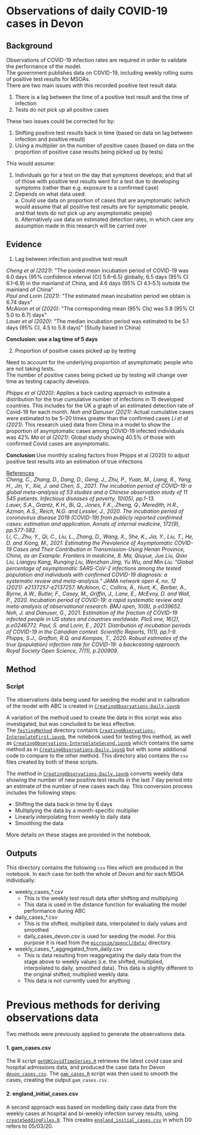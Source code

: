 # Observations of daily COVID-19 cases in Devon
## Background
Observations of COVID-19 infection rates are required in order to validate the performance of the model.  
The government publishes data on COVID-19, including weekly rolling sums of positive test results for MSOAs.  
There are two main issues with this recorded positive test result data:  
1.	There is a lag between the time of a positive test result and the time of infection
2.	Tests do not pick up all positive cases

These two issues could be corrected for by:
1.	Shifting positive test results back in time (based on data on lag between infection and positive result)
2.	Using a multiplier on the number of positive cases (based on data on the proportion of positive case results being picked up by tests)

This would assume:
1.	Individuals go for a test on the day that symptoms develops; and that all of those with positive test results went for a test due to developing symptoms (rather than e.g. exposure to a confirmed case)
2.	Depends on what data used:  
 a.	Could use data on proportion of cases that are asymptomatic (which would assume that all positive test results are for symptomatic people, and that tests do not pick up any asymptomatic people)  
 b.	Alternatively use data on estimated detection rates, in which case any assumption made in this research will be carried over

## Evidence

1.	Lag between infection and positive test result  
  
<i>Cheng et al (2021)</i>: "The pooled mean incubation period of COVID-19 was 6.0 days (95% confidence interval [CI] 5.6–6.5) globally, 6.5 days (95% CI 6.1–6.9) in the mainland of China, and 4.6 days (95% CI 4.1–5.1) outside the mainland of China"  
<i>Paul and Lorin (2021)</i>: "The estimated mean incubation period we obtain is 6.74 days"  
<i>McAloon et al (2020)</i>: "The corresponding mean (95% CIs) was 5.8 (95% CI 5.0 to 6.7) days"  
<i>Lauer et al (2020)</i>: "The median incubation period was estimated to be 5.1 days (95% CI, 4.5 to 5.8 days)" (Study based in China)  

<b> Conclusion: use a lag time of 5 days </b>

2.	Proportion of positive cases picked up by testing

Need to account for the underlying proportion of asymptomatic people who are not taking tests.   
The number of positive cases being picked up by testing will change over time as testing capacity develops.

<i>Phipps et al (2020)</i>: Applies a back casting approach to estimate a distribution for the true cumulative number of infections in 15 developed countries. This includes for the UK a graph of an estimated detection rate of Covid-19 for each month. 
<i>Noh and Danuser (2021)</i>: Actual cumulative cases were estimated to be 5–20 times greater than the confirmed cases
<i>Li et al (2021)</i>: This research used data from China in a model to show the proportion of asymptomatic cases among COVID-19 infected individuals was 42%
<i>Ma et al (2021)</i>: Global study showing 40.5% of those with confirmed Covid cases are asymptomatic.

<b>Conclusion </b>
Use monthly scaling factors from Phipps et al (2020) to adjust positive test results into an estimation of true infections

<ins>References</ins>   
<i>Cheng, C., Zhang, D., Dang, D., Geng, J., Zhu, P., Yuan, M., Liang, R., Yang, H., Jin, Y., Xie, J. and Chen, S., 2021. The incubation period of COVID-19: a global meta-analysis of 53 studies and a Chinese observation study of 11 545 patients. Infectious diseases of poverty, 10(05), pp.1-13.  
Lauer, S.A., Grantz, K.H., Bi, Q., Jones, F.K., Zheng, Q., Meredith, H.R., Azman, A.S., Reich, N.G. and Lessler, J., 2020. The incubation period of coronavirus disease 2019 (COVID-19) from publicly reported confirmed cases: estimation and application. Annals of internal medicine, 172(9), pp.577-582.  
Li, C., Zhu, Y., Qi, C., Liu, L., Zhang, D., Wang, X., She, K., Jia, Y., Liu, T., He, D. and Xiong, M., 2021. Estimating the Prevalence of Asymptomatic COVID-19 Cases and Their Contribution in Transmission-Using Henan Province, China, as an Example. Frontiers in medicine, 8.
Ma, Qiuyue, Jue Liu, Qiao Liu, Liangyu Kang, Runqing Liu, Wenzhan Jing, Yu Wu, and Min Liu. "Global percentage of asymptomatic SARS-CoV-2 infections among the tested population and individuals with confirmed COVID-19 diagnosis: a systematic review and meta-analysis." JAMA network open 4, no. 12 (2021): e2137257-e2137257.
McAloon, C., Collins, Á., Hunt, K., Barber, A., Byrne, A.W., Butler, F., Casey, M., Griffin, J., Lane, E., McEvoy, D. and Wall, P., 2020. Incubation period of COVID-19: a rapid systematic review and meta-analysis of observational research. BMJ open, 10(8), p.e039652.  
Noh, J. and Danuser, G., 2021. Estimation of the fraction of COVID-19 infected people in US states and countries worldwide. PloS one, 16(2), p.e0246772.
Paul, S. and Lorin, E., 2021. Distribution of incubation periods of COVID-19 in the Canadian context. Scientific Reports, 11(1), pp.1-9.  
Phipps, S.J., Grafton, R.Q. and Kompas, T., 2020. Robust estimates of the true (population) infection rate for COVID-19: a backcasting approach. Royal Society Open Science, 7(11), p.200909.</i>

## Method
### Script
The observations data being used for seeding the model and in calibration of the model with ABC is created in [`CreatingObservations-Daily.ipynb`](https://github.com/Urban-Analytics/RAMP-UA/blob/Mollys_DA/experiments/calibration/observation_data/CreatingObservations-Daily.ipynb)

A variation of the method used to create the data in this script was also investigated, but was concluded to be less effective.   
The [`TestingMethod`](https://github.com/Urban-Analytics/RAMP-UA/blob/Mollys_DA/experiments/calibration/observation_data/TestingMethod/) directory contains [`CreatingObservations-InterpolateFirst.ipynb`](https://github.com/Urban-Analytics/RAMP-UA/blob/Mollys_DA/experiments/calibration/observation_data/TestingMethod/CreatingObservations-Daily-InterpolateFirst.ipynb), the notebook used for testing this method, as well as [`CreatingObservations-InterpolateSecond.ipynb`](https://github.com/Urban-Analytics/RAMP-UA/blob/Mollys_DA/experiments/calibration/observation_data/TestingMethod/CreatingObservations-Daily-InterpolateSecond.ipynb) which contains the same method as in [`CreatingObservations-Daily.ipynb`](https://github.com/Urban-Analytics/RAMP-UA/blob/Mollys_DA/experiments/calibration/observation_data/CreatingObservations-Daily.ipynb) but with some additional code to compare to the other method. This directory also contains the `csv` files created by both of these scripts.  

The method in [`CreatingObservations-Daily.ipynb`](https://github.com/Urban-Analytics/RAMP-UA/blob/Mollys_DA/experiments/calibration/observation_data/CreatingObservations-Daily.ipynb) converts weekly data showing the number of new positive test results in the last 7 day period into an estimate of the number of new cases each day. This conversion process includes the following steps:

* Shifting the data back in time by 6 days
* Multiplying the data by a month-specific multiplier
* Linearly interpolating from weekly to daily data
* Smoothing the data

More details on these stages are provided in the notebook.

## Outputs
This directory contains the following `csv` files which are produced in the notebook. In each case for both the whole of Devon and for each MSOA individually:
* weekly_cases_*.csv
  * This is the weekly test result data after shifting and multiplying
  * This data is used in the distance function for evaluating the model performance during ABC
* daily_cases_*.csv
  * This is the shifted, multiplied data, interpolated to daily values and smoothed
  * daily_cases_devon.csv is used for seeding the model. For this purpose it is read from the [`microsim/opencl/data/`](
https://github.com/Urban-Analytics/RAMP-UA/blob/Mollys_DA/microsim/opencl/data) directory.
* weekly_cases_*_aggregated_from_daily.csv
  * This is data resulting from reaggregating the daily data from the stage above to weekly values (i.e. the shifted, multiplied, interpolated to daily,  smoothed data). This data is slightly different to the original shifted, multiplied weekly data. 
  * This data is not currently used for anything

# Previous methods for deriving observations data
Two methods were previously applied to generate the observations data. 

#### 1. gam_cases.csv
The R script [`getUKCovidTimeSeries.R`](https://github.com/Urban-Analytics/RAMP-UA/blob/master/experiments/calibration/observation_data/getUKCovidTimeSeries.R) retrieves the latest covid case and hospital admissions data, and produced the case data for Devon [`devon_cases.csv`](https://github.com/Urban-Analytics/RAMP-UA/tree/master/experiments/calibration/observation_data/devon_cases.csv). The [`gam_cases.R`](https://github.com/Urban-Analytics/RAMP-UA/blob/master/experiments/calibration/observation_data/gam_cases.R) script was then used to smooth the cases, creating the output `gam_cases.csv`.

#### 2. england_initial_cases.csv
A second approach was based on modelling daily case data from the weekly cases at hospital and bi-weekly infection survey results, using [`createSeddingFiles.R`](https://github.com/Urban-Analytics/RAMP-UA/blob/Ecotwins-withCommuting/lab/createSeedingFiles.R). This creates [`england_initial_cases.csv`](https://github.com/Urban-Analytics/RAMP-UA/tree/master/experiments/calibration/observation_data/england_initial_cases.csv) in which D0 refers to 05/03/20.


